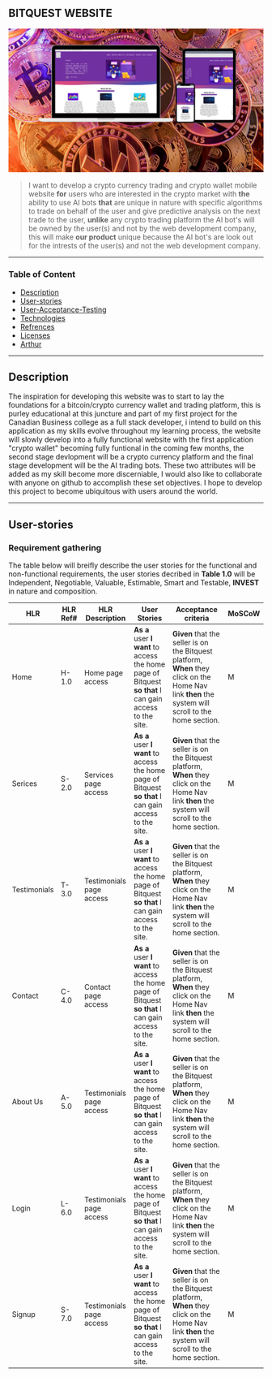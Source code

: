 ## BITQUEST WEBSITE
![Project Image](/img/bqimg.png)
> I want to develop a crypto currency trading and crypto wallet mobile website **for** users who are interested in the crypto market 
> with **the** ability to use AI bots **that** are unique in nature with specific algorithms to trade on behalf of the user and give
> predictive analysis on the next trade to the user, **unlike** any crypto trading platform the AI bot's will be owned by the user(s) and not
> by the web development company, this will make **our product** unique because the AI bot's are look out for the intrests of the user(s) and not
> the web development company.
--------
### Table of Content

-  [Description](#description)
 - [User-stories](#user-stories)
 - [User-Acceptance-Testing](#uat)
 - [Technologies](#technologies)
 - [Refrences](#refernces)
 - [Licenses](#licenses)
 - [Arthur](#author)

------------------------------------

 ## Description

 The inspiration for developing this website was to start to lay the foundations for a bitcoin/crypto currency wallet and trading platform, this
 is purley educational at this juncture and part of my first project for the Canadian Business college as a full stack developer, i intend to 
 build on this application as my skills evolve throughout my learning process, the website will slowly develop into a fully functional website 
 with the first application "crypto wallet" becoming fully funtional in the coming few months, the second stage devlopment will be a crypto 
 currency platform and the final stage development will be the AI trading bots. These two attributes will be added as my skill become more 
 discerniable, I would also like to collaborate with anyone on github to accomplish these set objectives. I hope to develop this project to 
 become ubiquitous with users around the world.

----------------------------
 ## User-stories

 ### Requirement gathering
 
 The table below will breifly describe the user stories for the functional and non-functional requirements, the user stories decribed in
 **Table 1.0** will be Independent, Negotiable, Valuable, Estimable, Smart and Testable, **INVEST** in nature and composition.

HLR   |  HLR Ref# |    HLR Description    |                              User Stories                                                    |                                                      Acceptance criteria                                                                                        |  MoSCoW |
------|---------- |-----------------------|----------------------------------------------------------------------------------------------|-----------------------------------------------------------------------------------------------------------------------------------------------------------------|----------
Home  | H-1.0     | Home page access      | **As a** user **I want** to access the home page of Bitquest **so that** I can gain access to the site.| **Given** that the seller is on the Bitquest platform, **When** they click on the Home Nav link **then** the system  will scroll to the home section. |     M   |
Serices |  S-2.0   | Services page access  |  **As a** user **I want** to access the home page of Bitquest **so that** I can gain access to the site.| **Given** that the seller is on the Bitquest platform, **When** they click on the Home Nav link **then** the system  will scroll to the home section. |    M   |
Testimonials | T-3.0 | Testimonials page access| **As a** user **I want** to access the home page of Bitquest **so that** I can gain access to the site.| **Given** that the seller is on the Bitquest platform, **When** they click on the Home Nav link **then** the system  will scroll to the home section. |    M   |
Contact | C-4.0 | Contact page access| **As a** user **I want** to access the home page of Bitquest **so that** I can gain access to the site.| **Given** that the seller is on the Bitquest platform, **When** they click on the Home Nav link **then** the system  will scroll to the home section. |    M   |
About Us | A-5.0 | Testimonials page access| **As a** user **I want** to access the home page of Bitquest **so that** I can gain access to the site.| **Given** that the seller is on the Bitquest platform, **When** they click on the Home Nav link **then** the system  will scroll to the home section. |    M   |
Login | L-6.0 | Testimonials page access| **As a** user **I want** to access the home page of Bitquest **so that** I can gain access to the site.| **Given** that the seller is on the Bitquest platform, **When** they click on the Home Nav link **then** the system  will scroll to the home section. |    M   |
Signup | S-7.0 | Testimonials page access| **As a** user **I want** to access the home page of Bitquest **so that** I can gain access to the site.| **Given** that the seller is on the Bitquest platform, **When** they click on the Home Nav link **then** the system  will scroll to the home section. |    M   |
